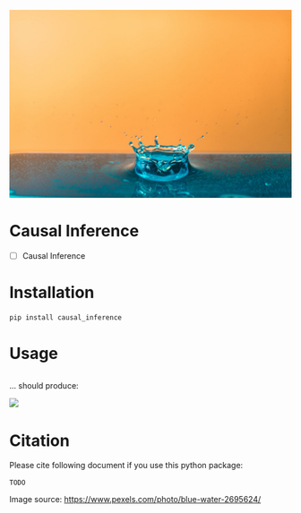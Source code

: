 ![](/images/pexels_splash.jpg)


# Causal Inference

- [ ] Causal Inference

# Installation
```bash
pip install causal_inference
```

# Usage

```python
```


... should produce:

![](/images/grid_mdp.png)


# Citation

Please cite following document if you use this python package:
```
TODO
```


Image source: https://www.pexels.com/photo/blue-water-2695624/